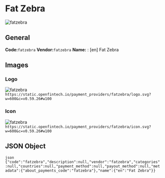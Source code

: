 # Fat Zebra 
![fatzebra](https://static.openfintech.io/payment_providers/fatzebra/logo.svg?w=600&c=v0.59.26#w100) 
## General 
**Code:**`fatzebra` 
**Vendor:**`fatzebra` 
**Name:** 
:	[en] Fat Zebra 
## Images 
### Logo 
![fatzebra](https://static.openfintech.io/payment_providers/fatzebra/logo.svg?w=600&c=v0.59.26#w100) 
``` https://static.openfintech.io/payment_providers/fatzebra/logo.svg?w=600&c=v0.59.26#w100 ``` 
### Icon 
![fatzebra](https://static.openfintech.io/payment_providers/fatzebra/icon.svg?w=600&c=v0.59.26#w100) 
``` https://static.openfintech.io/payment_providers/fatzebra/icon.svg?w=600&c=v0.59.26#w100 ``` 
## JSON Object 
```json {"code":"fatzebra","description":null,"vendor":"fatzebra","categories":null,"countries":null,"payment_method":null,"payout_method":null,"metadata":{"about_payments_code":"fatzebra"},"name":{"en":"Fat Zebra"}} ``` 
